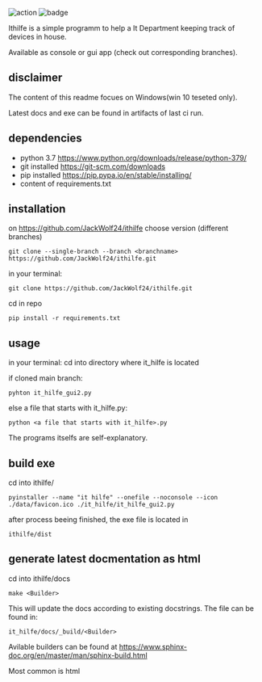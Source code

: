 
![action](https://github.com/JackWolf24/ithilfe/actions/workflows/python-app.yml/badge.svg) ![badge](https://img.shields.io/endpoint?url=https://gist.githubusercontent.com/JackWolf24/5dfef24b289a9890e7d579140ca0ae15/raw/test.json)


Ithilfe is a simple programm to help a It Department keeping track of devices in house. 

Available as console or gui app (check out corresponding branches). 

## disclaimer
The content of this readme focues on Windows(win 10 teseted only). 

Latest docs and exe can be found in artifacts of last ci run.

## dependencies
- python 3.7 https://www.python.org/downloads/release/python-379/
- git installed https://git-scm.com/downloads
- pip installed https://pip.pypa.io/en/stable/installing/
- content of requirements.txt

## installation 
on https://github.com/JackWolf24/ithilfe choose version (different branches)

`git clone --single-branch --branch <branchname> https://github.com/JackWolf24/ithilfe.git`


in your terminal:

  ```
  git clone https://github.com/JackWolf24/ithilfe.git
  ```
  
  cd in repo
  
  ```
  pip install -r requirements.txt
  ```
  
## usage
in your terminal:
  cd into directory where it_hilfe is located
  
  if cloned main branch:
  
  ```
  pyhton it_hilfe_gui2.py
  ```
  
  else a file that starts with it_hilfe.py:
  
  ```
  python <a file that starts with it_hilfe>.py
  ```
  
  The programs itselfs are self-explanatory. 
  
## build exe

  cd into ithilfe/
  
  ```
  pyinstaller --name "it hilfe" --onefile --noconsole --icon ./data/favicon.ico ./it_hilfe/it_hilfe_gui2.py
  ```
  
  after process beeing finished, the exe file is located in 
  
  ```
  ithilfe/dist
  ```
  

## generate latest docmentation as html

  cd into ithilfe/docs
  
  ```
  make <Builder>
  ```
  
  This will update the docs according to existing docstrings. The file can be found in:
  
  ```
  it_hilfe/docs/_build/<Builder>
  ```
  
  Avilable builders can be found at https://www.sphinx-doc.org/en/master/man/sphinx-build.html
  
  Most common is html
  
